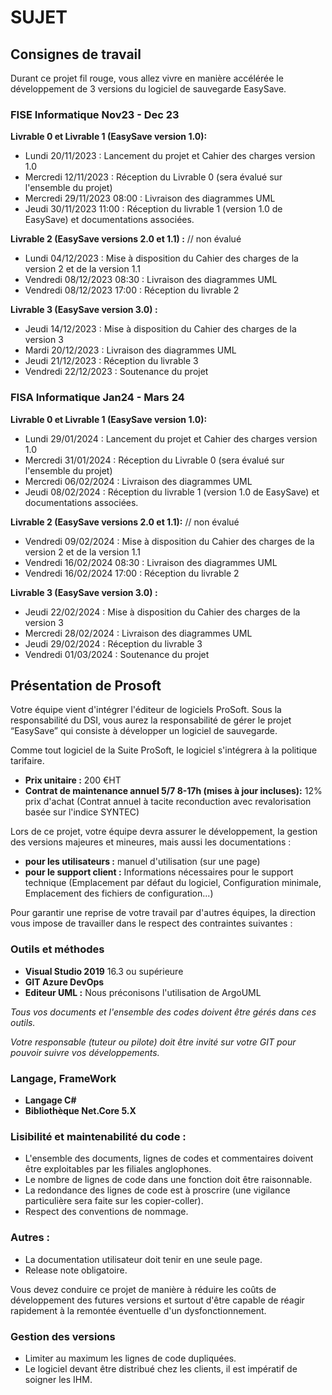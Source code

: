 # SUJET

## Consignes de travail

Durant ce projet fil rouge, vous allez vivre en manière accélérée le développement de 3 versions du logiciel de sauvegarde EasySave.

### FISE Informatique Nov23 - Dec 23

**Livrable 0 et Livrable 1 (EasySave version 1.0):**

- Lundi 20/11/2023 : Lancement du projet et Cahier des charges version 1.0
- Mercredi 12/11/2023 : Réception du Livrable 0 (sera évalué sur l'ensemble du projet)
- Mercredi 29/11/2023 08:00 : Livraison des diagrammes UML
- Jeudi 30/11/2023 11:00 : Réception du livrable 1 (version 1.0 de EasySave) et documentations associées.

**Livrable 2 (EasySave versions 2.0 et 1.1) :** // non évalué

- Lundi 04/12/2023 : Mise à disposition du Cahier des charges de la version 2 et de la version 1.1
- Vendredi 08/12/2023 08:30 : Livraison des diagrammes UML
- Vendredi 08/12/2023 17:00 : Réception du livrable 2

**Livrable 3 (EasySave version 3.0) :**

- Jeudi 14/12/2023 : Mise à disposition du Cahier des charges de la version 3
- Mardi 20/12/2023 : Livraison des diagrammes UML
- Jeudi 21/12/2023 : Réception du livrable 3
- Vendredi 22/12/2023 : Soutenance du projet

### FISA Informatique Jan24 - Mars 24

**Livrable 0 et Livrable 1 (EasySave version 1.0):**

- Lundi 29/01/2024 : Lancement du projet et Cahier des charges version 1.0
- Mercredi 31/01/2024 : Réception du Livrable 0 (sera évalué sur l'ensemble du projet)
- Mercredi 06/02/2024 : Livraison des diagrammes UML
- Jeudi 08/02/2024 : Réception du livrable 1 (version 1.0 de EasySave) et documentations associées.

**Livrable 2 (EasySave versions 2.0 et 1.1):** // non évalué

- Vendredi 09/02/2024 : Mise à disposition du Cahier des charges de la version 2 et de la version 1.1
- Vendredi 16/02/2024 08:30 : Livraison des diagrammes UML
- Vendredi 16/02/2024 17:00 : Réception du livrable 2

**Livrable 3 (EasySave version 3.0) :**

- Jeudi 22/02/2024 : Mise à disposition du Cahier des charges de la version 3
- Mercredi 28/02/2024 : Livraison des diagrammes UML
- Jeudi 29/02/2024 : Réception du livrable 3
- Vendredi 01/03/2024 : Soutenance du projet

## Présentation de Prosoft

Votre équipe vient d'intégrer l'éditeur de logiciels ProSoft. Sous la responsabilité du DSI, vous aurez la responsabilité de gérer le projet “EasySave” qui consiste à développer un logiciel de sauvegarde.

Comme tout logiciel de la Suite ProSoft, le logiciel s'intégrera à la politique tarifaire.

- **Prix unitaire :** 200 €HT
- **Contrat de maintenance annuel 5/7 8-17h (mises à jour incluses):** 12% prix d'achat (Contrat annuel à tacite reconduction avec revalorisation basée sur l'indice SYNTEC)

Lors de ce projet, votre équipe devra assurer le développement, la gestion des versions majeures et mineures, mais aussi les documentations :

- **pour les utilisateurs :** manuel d'utilisation (sur une page)
- **pour le support client :** Informations nécessaires pour le support technique (Emplacement par défaut du logiciel, Configuration minimale, Emplacement des fichiers de configuration...)

Pour garantir une reprise de votre travail par d'autres équipes, la direction vous impose de travailler dans le respect des contraintes suivantes :

### Outils et méthodes

- **Visual Studio 2019** 16.3 ou supérieure
- **GIT Azure DevOps**
- **Editeur UML :** Nous préconisons l'utilisation de ArgoUML

*Tous vos documents et l'ensemble des codes doivent être gérés dans ces outils.*

*Votre responsable (tuteur ou pilote) doit être invité sur votre GIT pour pouvoir suivre vos développements.*

### Langage, FrameWork

- **Langage C#**
- **Bibliothèque Net.Core 5.X**

### Lisibilité et maintenabilité du code :

- L'ensemble des documents, lignes de codes et commentaires doivent être exploitables par les filiales anglophones.
- Le nombre de lignes de code dans une fonction doit être raisonnable.
- La redondance des lignes de code est à proscrire (une vigilance particulière sera faite sur les copier-coller).
- Respect des conventions de nommage.

### Autres :

- La documentation utilisateur doit tenir en une seule page.
- Release note obligatoire.

Vous devez conduire ce projet de manière à réduire les coûts de développement des futures versions et surtout d'être capable de réagir rapidement à la remontée éventuelle d'un dysfonctionnement.

### Gestion des versions

- Limiter au maximum les lignes de code dupliquées.
- Le logiciel devant être distribué chez les clients, il est impératif de soigner les IHM.
